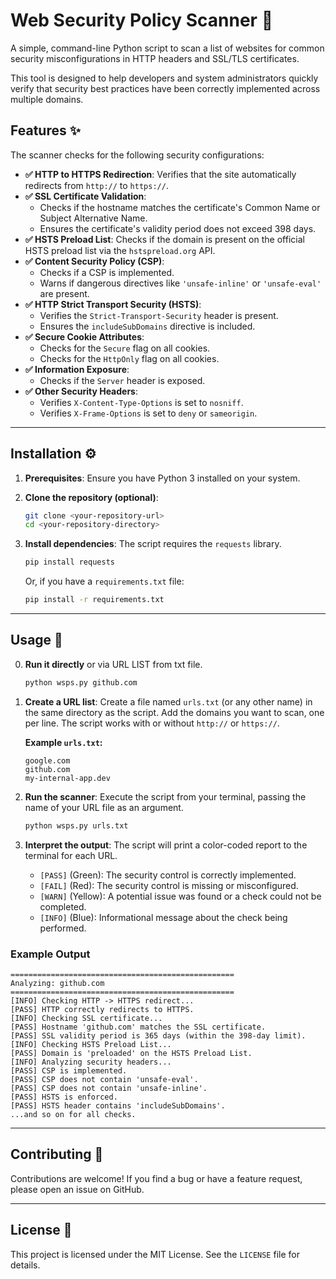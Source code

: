 # Web Security Policy Scanner 🐍

A simple, command-line Python script to scan a list of websites for common security misconfigurations in HTTP headers and SSL/TLS certificates. 

This tool is designed to help developers and system administrators quickly verify that security best practices have been correctly implemented across multiple domains.

## Features ✨

The scanner checks for the following security configurations:

* **✅ HTTP to HTTPS Redirection**: Verifies that the site automatically redirects from `http://` to `https://`.
* **✅ SSL Certificate Validation**:
    * Checks if the hostname matches the certificate's Common Name or Subject Alternative Name.
    * Ensures the certificate's validity period does not exceed 398 days.
* **✅ HSTS Preload List**: Checks if the domain is present on the official HSTS preload list via the `hstspreload.org` API.
* **✅ Content Security Policy (CSP)**:
    * Checks if a CSP is implemented.
    * Warns if dangerous directives like `'unsafe-inline'` or `'unsafe-eval'` are present.
* **✅ HTTP Strict Transport Security (HSTS)**:
    * Verifies the `Strict-Transport-Security` header is present.
    * Ensures the `includeSubDomains` directive is included.
* **✅ Secure Cookie Attributes**:
    * Checks for the `Secure` flag on all cookies.
    * Checks for the `HttpOnly` flag on all cookies.
* **✅ Information Exposure**:
    * Checks if the `Server` header is exposed.
* **✅ Other Security Headers**:
    * Verifies `X-Content-Type-Options` is set to `nosniff`.
    * Verifies `X-Frame-Options` is set to `deny` or `sameorigin`.

---

## Installation ⚙️
1.  **Prerequisites**: Ensure you have Python 3 installed on your system.

2.  **Clone the repository (optional)**:
    ```bash
    git clone <your-repository-url>
    cd <your-repository-directory>
    ```

3.  **Install dependencies**: The script requires the `requests` library.
    ```bash
    pip install requests
    ```
    Or, if you have a `requirements.txt` file:
    ```bash
    pip install -r requirements.txt
    ```

---

## Usage 🚀

0.  **Run it directly** or via URL LIST from txt file.

    ```bash
    python wsps.py github.com
    ```

1.  **Create a URL list**: Create a file named `urls.txt` (or any other name) in the same directory as the script. Add the domains you want to scan, one per line. The script works with or without `http://` or `https://`.

    **Example `urls.txt`:**
    ```
    google.com
    github.com
    my-internal-app.dev
    ```

2.  **Run the scanner**: Execute the script from your terminal, passing the name of your URL file as an argument.

    ```bash
    python wsps.py urls.txt
    ```

3.  **Interpret the output**: The script will print a color-coded report to the terminal for each URL.

    * `[PASS]` (Green): The security control is correctly implemented.
    * `[FAIL]` (Red): The security control is missing or misconfigured.
    * `[WARN]` (Yellow): A potential issue was found or a check could not be completed.
    * `[INFO]` (Blue): Informational message about the check being performed.

### Example Output

```
==================================================
Analyzing: github.com
==================================================
[INFO] Checking HTTP -> HTTPS redirect...
[PASS] HTTP correctly redirects to HTTPS.
[INFO] Checking SSL certificate...
[PASS] Hostname 'github.com' matches the SSL certificate.
[PASS] SSL validity period is 365 days (within the 398-day limit).
[INFO] Checking HSTS Preload List...
[PASS] Domain is 'preloaded' on the HSTS Preload List.
[INFO] Analyzing security headers...
[PASS] CSP is implemented.
[PASS] CSP does not contain 'unsafe-eval'.
[PASS] CSP does not contain 'unsafe-inline'.
[PASS] HSTS is enforced.
[PASS] HSTS header contains 'includeSubDomains'.
...and so on for all checks.
```
---

## Contributing 🤝

Contributions are welcome! If you find a bug or have a feature request, please open an issue on GitHub.

---

## License 📄

This project is licensed under the MIT License. See the `LICENSE` file for details.

